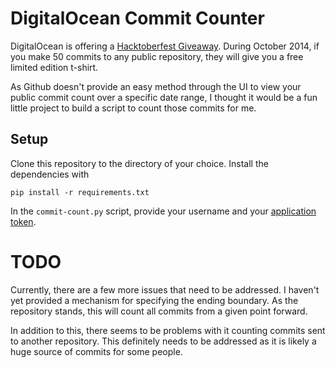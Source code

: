 # DigitalOcean Commit Counter

DigitalOcean is offering a
[Hacktoberfest Giveaway](https://www.digitalocean.com/company/blog/hacktoberfest/).
During October 2014, if you make 50 commits to any public repository, they will
give you a free limited edition t-shirt.

As Github doesn't provide an easy method through the UI to view your public
commit count over a specific date range, I thought it would be a fun little
project to build a script to count those commits for me.

## Setup

Clone this repository to the directory of your choice.  Install the
dependencies with

    pip install -r requirements.txt

In the `commit-count.py` script, provide your username and your
[application token](https://help.github.com/articles/creating-an-access-token-for-command-line-use/).

# TODO

Currently, there are a few more issues that need to be addressed.  I haven't
yet provided a mechanism for specifying the ending boundary.  As the repository
stands, this will count all commits from a given point forward.

In addition to this, there seems to be problems with it counting commits sent
to another repository.  This definitely needs to be addressed as it is likely a
huge source of commits for some people.




